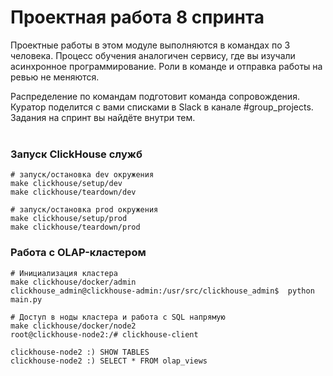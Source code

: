 # Проектная работа 8 спринта

Проектные работы в этом модуле выполняются в командах по 3 человека. Процесс обучения аналогичен сервису, где вы изучали асинхронное программирование. Роли в команде и отправка работы на ревью не меняются.  

Распределение по командам подготовит команда сопровождения. Куратор поделится с вами списками в Slack в канале #group_projects.  
Задания на спринт вы найдёте внутри тем.  
<br>
### Запуск ClickHouse служб
    # запуск/остановка dev окружения  
    make clickhouse/setup/dev  
    make clickhouse/teardown/dev

    # запуск/остановка prod окружения  
    make clickhouse/setup/prod  
    make clickhouse/teardown/prod  

### Работа с OLAP-кластером
    # Инициализация кластера  
    make clickhouse/docker/admin  
    clickhouse_admin@clickhouse-admin:/usr/src/clickhouse_admin$  python main.py

    # Доступ в ноды кластера и работа с SQL напрямую  
    make clickhouse/docker/node2  
    root@clickhouse-node2:/# clickhouse-client  

    clickhouse-node2 :) SHOW TABLES
    clickhouse-node2 :) SELECT * FROM olap_views